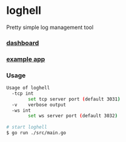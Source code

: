 # loghell
Pretty simple log management tool

### [dashboard](./dashboard/README.md)
### [example app](./example/README.md)

### Usage
```bash
Usage of loghell
  -tcp int
    	set tcp server port (default 3031)
  -v	verbose output
  -ws int
    	set ws server port (default 3032)
    	
# start loghell
$ go run ./src/main.go
```
